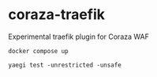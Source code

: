 # coraza-traefik

Experimental traefik plugin for Coraza WAF

```
docker compose up
```

```
yaegi test -unrestricted -unsafe
```
